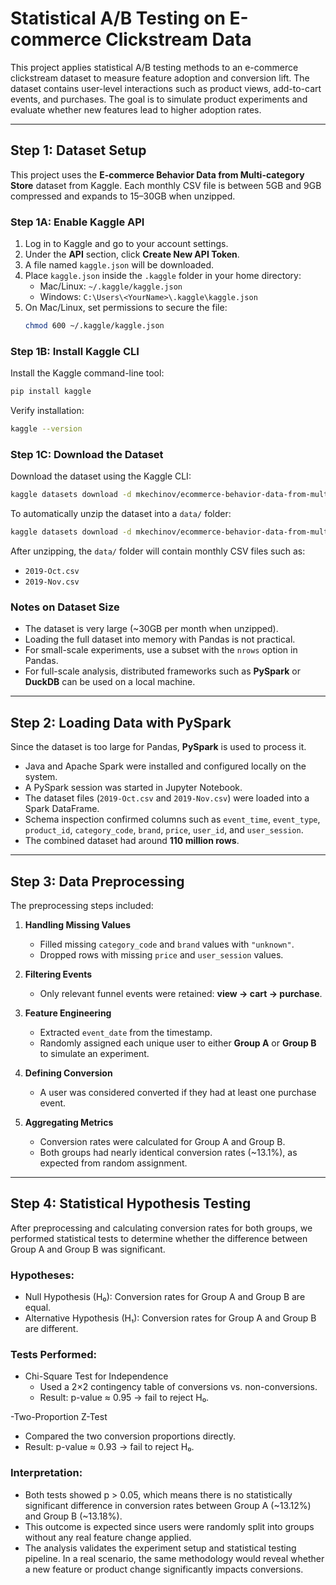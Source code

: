 # Statistical A/B Testing on E-commerce Clickstream Data

This project applies statistical A/B testing methods to an e-commerce clickstream dataset to measure feature adoption and conversion lift. The dataset contains user-level interactions such as product views, add-to-cart events, and purchases. The goal is to simulate product experiments and evaluate whether new features lead to higher adoption rates.

---

## Step 1: Dataset Setup

This project uses the **E-commerce Behavior Data from Multi-category Store** dataset from Kaggle. Each monthly CSV file is between 5GB and 9GB compressed and expands to 15–30GB when unzipped.

### Step 1A: Enable Kaggle API
1. Log in to Kaggle and go to your account settings.  
2. Under the **API** section, click **Create New API Token**.  
3. A file named `kaggle.json` will be downloaded.  
4. Place `kaggle.json` inside the `.kaggle` folder in your home directory:  
   - Mac/Linux: `~/.kaggle/kaggle.json`  
   - Windows: `C:\Users\<YourName>\.kaggle\kaggle.json`  
5. On Mac/Linux, set permissions to secure the file:  
   ```bash
   chmod 600 ~/.kaggle/kaggle.json
   ```

### Step 1B: Install Kaggle CLI
Install the Kaggle command-line tool:
```bash
pip install kaggle
```

Verify installation:
```bash
kaggle --version
```

### Step 1C: Download the Dataset
Download the dataset using the Kaggle CLI:
```bash
kaggle datasets download -d mkechinov/ecommerce-behavior-data-from-multi-category-store
```

To automatically unzip the dataset into a `data/` folder:
```bash
kaggle datasets download -d mkechinov/ecommerce-behavior-data-from-multi-category-store -p data/ --unzip
```

After unzipping, the `data/` folder will contain monthly CSV files such as:
- `2019-Oct.csv`  
- `2019-Nov.csv`  

### Notes on Dataset Size
- The dataset is very large (~30GB per month when unzipped).  
- Loading the full dataset into memory with Pandas is not practical.  
- For small-scale experiments, use a subset with the `nrows` option in Pandas.  
- For full-scale analysis, distributed frameworks such as **PySpark** or **DuckDB** can be used on a local machine.

---

## Step 2: Loading Data with PySpark

Since the dataset is too large for Pandas, **PySpark** is used to process it.  
- Java and Apache Spark were installed and configured locally on the system.  
- A PySpark session was started in Jupyter Notebook.  
- The dataset files (`2019-Oct.csv` and `2019-Nov.csv`) were loaded into a Spark DataFrame.  
- Schema inspection confirmed columns such as `event_time`, `event_type`, `product_id`, `category_code`, `brand`, `price`, `user_id`, and `user_session`.  
- The combined dataset had around **110 million rows**.  

---

## Step 3: Data Preprocessing

The preprocessing steps included:  
1. **Handling Missing Values**  
   - Filled missing `category_code` and `brand` values with `"unknown"`.  
   - Dropped rows with missing `price` and `user_session` values.

2. **Filtering Events**  
   - Only relevant funnel events were retained: **view → cart → purchase**.  

3. **Feature Engineering**  
   - Extracted `event_date` from the timestamp.  
   - Randomly assigned each unique user to either **Group A** or **Group B** to simulate an experiment.  

4. **Defining Conversion**  
   - A user was considered converted if they had at least one purchase event.  

5. **Aggregating Metrics**  
   - Conversion rates were calculated for Group A and Group B.  
   - Both groups had nearly identical conversion rates (~13.1%), as expected from random assignment.  

---

## Step 4: Statistical Hypothesis Testing

After preprocessing and calculating conversion rates for both groups, we performed statistical tests to determine whether the difference between Group A and Group B was significant.

### Hypotheses:
- Null Hypothesis (H₀): Conversion rates for Group A and Group B are equal.
- Alternative Hypothesis (H₁): Conversion rates for Group A and Group B are different.

### Tests Performed:
- Chi-Square Test for Independence
  - Used a 2×2 contingency table of conversions vs. non-conversions.
  - Result: p-value ≈ 0.95 → fail to reject H₀.

-Two-Proportion Z-Test
  - Compared the two conversion proportions directly.
  - Result: p-value ≈ 0.93 → fail to reject H₀.

### Interpretation:
- Both tests showed p > 0.05, which means there is no statistically significant difference in conversion rates between Group A (~13.12%) and Group B (~13.18%).
- This outcome is expected since users were randomly split into groups without any real feature change applied.
- The analysis validates the experiment setup and statistical testing pipeline. In a real scenario, the same methodology would reveal whether a new feature or product change significantly impacts conversions.

